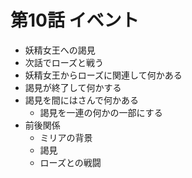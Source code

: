 # 第10話 イベント
- 妖精女王への謁見
- 次話でローズと戦う
- 妖精女王からローズに関連して何かある
- 謁見が終了して何かする
- 謁見を間にはさんで何かある
  - 謁見を一連の何かの一部にする
- 前後関係
  - ミリアの背景
  - 謁見
  - ローズとの戦闘
